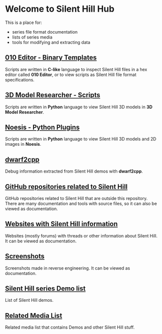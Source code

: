 # Welcome to Silent Hill Hub
This is a place for:
* series file format documentation
* lists of series media
* tools for modifying and extracting data

## [010 Editor - Binary Templates](010%20Editor%20-%20Binary%20Templates)
Scripts are written in **C-like** language to inspect Silent Hill files in a hex editor called **010 Editor**,
or to view scripts as Silent Hill file format specifications.

## [3D Model Researcher - Scripts](3D%20Model%20Researcher%20-%20Scripts)
Scripts are written in **Python** language to view Silent Hill 3D models in **3D Model Researcher**.

## [Noesis - Python Plugins](Noesis%20-%20Python%20Plugins)
Scripts are written in **Python** language to view Silent Hill 3D models and 2D images in **Noesis**.

## [dwarf2cpp](dwarf2cpp)
Debug information extracted from Silent Hill demos with **dwarf2cpp**.

## [GitHub repositories related to Silent Hill](docs/GitHub%20list.md)
GitHub repositories related to Silent Hill that are outside this repository.
There are many documentation and tools with source files, so it can also be viewed as documentation.

## [Websites with Silent Hill information](docs/websites)
Websites (mostly forums) with threads or other information about Silent Hill.
It can be viewed as documentation.

## [Screenshots](docs/Screenshots)
Screenshots made in reverse engineering.
It can be viewed as documentation.

## [Silent Hill series Demo list](docs/Demo%20list.md)
List of Silent Hill demos.

## [Related Media List](docs/Related%20Media%20List.md)
Related media list that contains Demos and other Silent Hill stuff.
